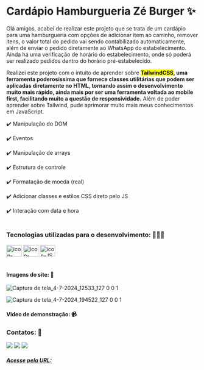 # Cardápio Hamburgueria Zé Burger ✨

Olá amigos, acabei de realizar este projeto que se trata de um cardápio para uma hamburgueria com opções de adicionar item ao carrinho, remover itens, o valor total do pedido vai sendo contabilizado automaticamente, além de enviar o pedido diretamente ao WhatsApp do estabelecimento. Ainda há uma verificação de horário do estabelecimento, onde só poderá ser realizado pedidos dentro do horário pré-estabelecido.

Realizei este projeto com o intuito de aprender sobre <mark><b>TailwindCSS</mark>, uma ferramenta poderosíssima que fornece classes utilitárias que podem ser aplicadas diretamente no HTML, tornando assim o desenvolvimento muito mais rápido, ainda mais por ser uma ferramenta voltada ao mobile first, facilitando muito a questão de responsividade.</b> Além de poder aprender sobre Tailwind, pude aprimorar muito mais meus conhecimentos em JavaScript.

✔️ Manipulação do DOM

✔️ Eventos

✔️ Manipulação de arrays

✔️ Estrutura de controle

✔️ Formatação de moeda (real)

✔️ Adicionar classes e estilos CSS direto pelo JS

✔️ Interação com data e hora

#

### Tecnologias utilizadas para o desenvolvimento: 🧑🏽‍💻
<div style="display: inline_block">
<img align="center" alt="icon-HTML" height="30" width="40" src="https://cdn.jsdelivr.net/gh/devicons/devicon@latest/icons/html5/html5-original.svg" />
<img align="center" alt="icon-CSS" height="30" width="40" src="https://cdn.jsdelivr.net/gh/devicons/devicon@latest/icons/css3/css3-original.svg" />
<img align="center" alt="icon-JS" height="30" width="40" src="https://cdn.jsdelivr.net/gh/devicons/devicon@latest/icons/javascript/javascript-original.svg" /> 
</div>

#

#### Imagens do site: 📸

![Captura de tela_4-7-2024_12533_127 0 0 1](https://github.com/americorodrigues25/Cardapio-Ze-Burger/assets/152452192/0d116a51-ab06-47c4-83e7-c83b625af97c)

![Captura de tela_4-7-2024_194522_127 0 0 1](https://github.com/americorodrigues25/Cardapio-Ze-Burger/assets/152452192/0beb28d7-1e7a-4dee-be9b-7ae72b8fd2a4)

#### Video de demonstração: 📹


### Contatos: 📲
<div>
  <a href="https://wa.me/+5511964166962?" target="_blank"><img src="https://img.shields.io/badge/WhatsApp-25D366?style=for-the-badge&logo=whatsapp&logoColor=white"></a>
  <a href="https://www.linkedin.com/in/americo-rodrigues-19741a10b/" target="blank"><img src="https://img.shields.io/badge/LinkedIn-0077B5?style=for-the-badge&logo=linkedin&logoColor=white"></a>
  <a href="malito:americo.200422@gmail.com" target="blank"><img src="https://img.shields.io/badge/Gmail-D14836?style=for-the-badge&logo=gmail&logoColor=white"</a>
</div>

##### Acesse pela URL: 
